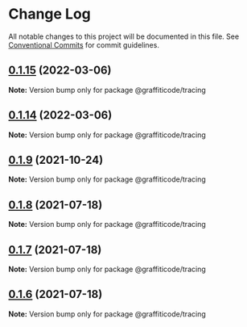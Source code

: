 # Change Log

All notable changes to this project will be documented in this file.
See [Conventional Commits](https://conventionalcommits.org) for commit guidelines.

## [0.1.15](https://github.com/KevinDyer/node-graffiticode-compiler-framework/compare/v0.1.14...v0.1.15) (2022-03-06)

**Note:** Version bump only for package @graffiticode/tracing





## [0.1.14](https://github.com/KevinDyer/node-graffiticode-compiler-framework/compare/v0.1.13...v0.1.14) (2022-03-06)

**Note:** Version bump only for package @graffiticode/tracing





## [0.1.9](https://github.com/KevinDyer/node-graffiticode-compiler-framework/compare/v0.1.8...v0.1.9) (2021-10-24)

**Note:** Version bump only for package @graffiticode/tracing





## [0.1.8](https://github.com/KevinDyer/node-graffiticode-compiler-framework/compare/v0.1.7...v0.1.8) (2021-07-18)

**Note:** Version bump only for package @graffiticode/tracing





## [0.1.7](https://github.com/KevinDyer/node-graffiticode-compiler-framework/compare/v0.1.6...v0.1.7) (2021-07-18)

**Note:** Version bump only for package @graffiticode/tracing





## [0.1.6](https://github.com/KevinDyer/node-graffiticode-compiler-framework/compare/v0.1.5...v0.1.6) (2021-07-18)

**Note:** Version bump only for package @graffiticode/tracing
